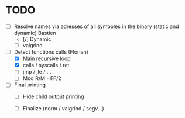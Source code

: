 # TODO

- [ ] Resolve names via adresses of all symboles in the binary (static and dynamic) Bastien
	- [/] Dynamic
	- [ ] valgrind

- [ ] Detect functions calls (Florian)
	- [X] Main recursive loop
	- [X] calls / syscalls / ret
	- [ ] jmp / jle / ...
	- [ ] Mod R/M - FF/2

- [ ] Final printing
	- [ ] Hide child output printing
	- [ ] Finalize (norm / valgrind / segv...)

